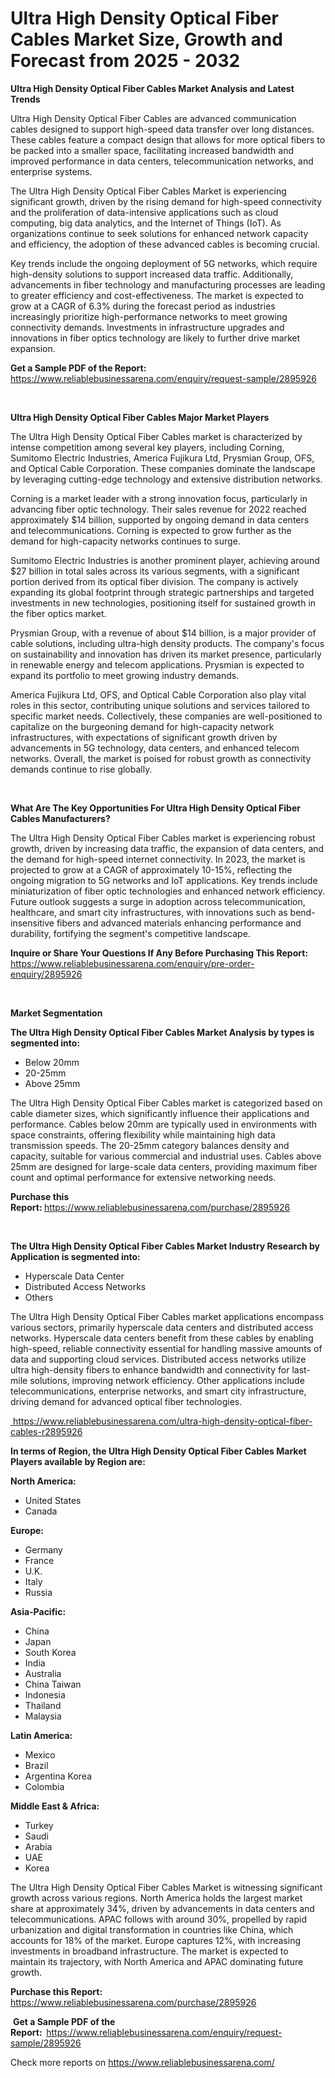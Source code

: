 <p><h1>Ultra High Density Optical Fiber Cables Market Size, Growth and Forecast from 2025 - 2032</h1></p><p><strong>Ultra High Density Optical Fiber Cables Market Analysis and Latest Trends</strong></p>
<p><p>Ultra High Density Optical Fiber Cables are advanced communication cables designed to support high-speed data transfer over long distances. These cables feature a compact design that allows for more optical fibers to be packed into a smaller space, facilitating increased bandwidth and improved performance in data centers, telecommunication networks, and enterprise systems. </p><p>The Ultra High Density Optical Fiber Cables Market is experiencing significant growth, driven by the rising demand for high-speed connectivity and the proliferation of data-intensive applications such as cloud computing, big data analytics, and the Internet of Things (IoT). As organizations continue to seek solutions for enhanced network capacity and efficiency, the adoption of these advanced cables is becoming crucial.</p><p>Key trends include the ongoing deployment of 5G networks, which require high-density solutions to support increased data traffic. Additionally, advancements in fiber technology and manufacturing processes are leading to greater efficiency and cost-effectiveness. The market is expected to grow at a CAGR of 6.3% during the forecast period as industries increasingly prioritize high-performance networks to meet growing connectivity demands. Investments in infrastructure upgrades and innovations in fiber optics technology are likely to further drive market expansion.</p></p>
<p><strong>Get a Sample PDF of the Report:&nbsp;</strong> <a href="https://www.reliablebusinessarena.com/enquiry/request-sample/2895926?utm_campaign=2630&utm_medium=2&utm_source=Github&utm_content=ia&utm_term=15032025&utm_id=ultra-high-density-optical-fiber-cables">https://www.reliablebusinessarena.com/enquiry/request-sample/2895926</a></p>
<p>&nbsp;</p>
<p><strong>Ultra High Density Optical Fiber Cables Major Market Players</strong></p>
<p><p>The Ultra High Density Optical Fiber Cables market is characterized by intense competition among several key players, including Corning, Sumitomo Electric Industries, America Fujikura Ltd, Prysmian Group, OFS, and Optical Cable Corporation. These companies dominate the landscape by leveraging cutting-edge technology and extensive distribution networks.</p><p>Corning is a market leader with a strong innovation focus, particularly in advancing fiber optic technology. Their sales revenue for 2022 reached approximately $14 billion, supported by ongoing demand in data centers and telecommunications. Corning is expected to grow further as the demand for high-capacity networks continues to surge.</p><p>Sumitomo Electric Industries is another prominent player, achieving around $27 billion in total sales across its various segments, with a significant portion derived from its optical fiber division. The company is actively expanding its global footprint through strategic partnerships and targeted investments in new technologies, positioning itself for sustained growth in the fiber optics market.</p><p>Prysmian Group, with a revenue of about $14 billion, is a major provider of cable solutions, including ultra-high density products. The company's focus on sustainability and innovation has driven its market presence, particularly in renewable energy and telecom applications. Prysmian is expected to expand its portfolio to meet growing industry demands.</p><p>America Fujikura Ltd, OFS, and Optical Cable Corporation also play vital roles in this sector, contributing unique solutions and services tailored to specific market needs. Collectively, these companies are well-positioned to capitalize on the burgeoning demand for high-capacity network infrastructures, with expectations of significant growth driven by advancements in 5G technology, data centers, and enhanced telecom networks. Overall, the market is poised for robust growth as connectivity demands continue to rise globally.</p></p>
<p>&nbsp;</p>
<p><strong>What Are The Key Opportunities For Ultra High Density Optical Fiber Cables Manufacturers?</strong></p>
<p><p>The Ultra High Density Optical Fiber Cables market is experiencing robust growth, driven by increasing data traffic, the expansion of data centers, and the demand for high-speed internet connectivity. In 2023, the market is projected to grow at a CAGR of approximately 10-15%, reflecting the ongoing migration to 5G networks and IoT applications. Key trends include miniaturization of fiber optic technologies and enhanced network efficiency. Future outlook suggests a surge in adoption across telecommunication, healthcare, and smart city infrastructures, with innovations such as bend-insensitive fibers and advanced materials enhancing performance and durability, fortifying the segment's competitive landscape.</p></p>
<p><strong>Inquire or Share Your Questions If Any Before Purchasing This Report:</strong> <a href="https://www.reliablebusinessarena.com/enquiry/pre-order-enquiry/2895926?utm_campaign=2630&utm_medium=2&utm_source=Github&utm_content=ia&utm_term=15032025&utm_id=ultra-high-density-optical-fiber-cables">https://www.reliablebusinessarena.com/enquiry/pre-order-enquiry/2895926</a></p>
<p>&nbsp;</p>
<p><strong>Market Segmentation</strong></p>
<p><strong>The Ultra High Density Optical Fiber Cables Market Analysis by types is segmented into:</strong></p>
<p><ul><li>Below 20mm</li><li>20-25mm</li><li>Above 25mm</li></ul></p>
<p><p>The Ultra High Density Optical Fiber Cables market is categorized based on cable diameter sizes, which significantly influence their applications and performance. Cables below 20mm are typically used in environments with space constraints, offering flexibility while maintaining high data transmission speeds. The 20-25mm category balances density and capacity, suitable for various commercial and industrial uses. Cables above 25mm are designed for large-scale data centers, providing maximum fiber count and optimal performance for extensive networking needs.</p></p>
<p><strong>Purchase this Report:&nbsp;</strong><a href="https://www.reliablebusinessarena.com/purchase/2895926?utm_campaign=2630&utm_medium=2&utm_source=Github&utm_content=ia&utm_term=15032025&utm_id=ultra-high-density-optical-fiber-cables">https://www.reliablebusinessarena.com/purchase/2895926</a></p>
<p>&nbsp;</p>
<p><strong>The Ultra High Density Optical Fiber Cables Market Industry Research by Application is segmented into:</strong></p>
<p><ul><li>Hyperscale Data Center</li><li>Distributed Access Networks</li><li>Others</li></ul></p>
<p><p>The Ultra High Density Optical Fiber Cables market applications encompass various sectors, primarily hyperscale data centers and distributed access networks. Hyperscale data centers benefit from these cables by enabling high-speed, reliable connectivity essential for handling massive amounts of data and supporting cloud services. Distributed access networks utilize ultra high-density fibers to enhance bandwidth and connectivity for last-mile solutions, improving network efficiency. Other applications include telecommunications, enterprise networks, and smart city infrastructure, driving demand for advanced optical fiber technologies.</p></p>
<p><a href="https://www.reliablebusinessarena.com/ultra-high-density-optical-fiber-cables-r2895926?utm_campaign=2630&utm_medium=2&utm_source=Github&utm_content=ia&utm_term=15032025&utm_id=ultra-high-density-optical-fiber-cables">&nbsp;https://www.reliablebusinessarena.com/ultra-high-density-optical-fiber-cables-r2895926</a></p>
<p><strong>In terms of Region, the Ultra High Density Optical Fiber Cables Market Players available by Region are:</strong></p>
<p>
    <p> <strong> North America: </strong>
        <ul>
            <li>United States</li>
            <li>Canada</li>
        </ul>
        </p> 
    <p> <strong> Europe: </strong>
        <ul>
            <li>Germany</li>
            <li>France</li>
            <li>U.K.</li>
            <li>Italy</li>
            <li>Russia</li>
        </ul>
        </p> 
    <p> <strong> Asia-Pacific: </strong>
        <ul>
            <li>China</li>
            <li>Japan</li>
            <li>South Korea</li>
            <li>India</li>
            <li>Australia</li>
            <li>China Taiwan</li>
            <li>Indonesia</li>
            <li>Thailand</li>
            <li>Malaysia</li>
        </ul>
        </p> 
    <p> <strong> Latin America: </strong>
        <ul>
            <li>Mexico</li>
            <li>Brazil</li>
            <li>Argentina Korea</li>
            <li>Colombia</li>
        </ul>
        </p> 
    <p> <strong> Middle East & Africa: </strong>
        <ul>
            <li>Turkey</li>
            <li>Saudi</li>
            <li>Arabia</li>
            <li>UAE</li>
            <li>Korea</li>
        </ul>
    </p>
    </p>
<p><p>The Ultra High Density Optical Fiber Cables Market is witnessing significant growth across various regions. North America holds the largest market share at approximately 34%, driven by advancements in data centers and telecommunications. APAC follows with around 30%, propelled by rapid urbanization and digital transformation in countries like China, which accounts for 18% of the market. Europe captures 12%, with increasing investments in broadband infrastructure. The market is expected to maintain its trajectory, with North America and APAC dominating future growth.</p></p>
<p><strong>Purchase this Report: </strong><a href="https://www.reliablebusinessarena.com/purchase/2895926?utm_campaign=2630&utm_medium=2&utm_source=Github&utm_content=ia&utm_term=15032025&utm_id=ultra-high-density-optical-fiber-cables">https://www.reliablebusinessarena.com/purchase/2895926</a></p>
<p>&nbsp;<strong>Get a Sample PDF of the Report:&nbsp;&nbsp;</strong><a href="https://www.reliablebusinessarena.com/enquiry/request-sample/2895926?utm_campaign=2630&utm_medium=2&utm_source=Github&utm_content=ia&utm_term=15032025&utm_id=ultra-high-density-optical-fiber-cables">https://www.reliablebusinessarena.com/enquiry/request-sample/2895926</a></p>
<p><strong></strong></p>
<p>Check more reports on <a href="https://www.reliablebusinessarena.com/?utm_campaign=2630&utm_medium=2&utm_source=Github&utm_content=ia&utm_term=15032025&utm_id=ultra-high-density-optical-fiber-cables">https://www.reliablebusinessarena.com/</a></p>